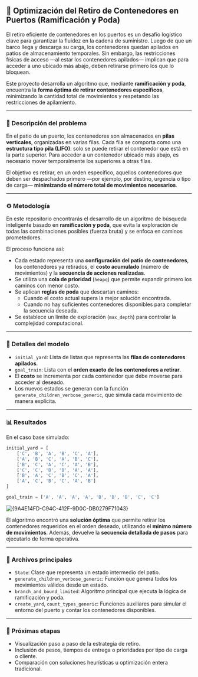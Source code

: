 ## 🚢 Optimización del Retiro de Contenedores en Puertos (Ramificación y Poda)

El retiro eficiente de contenedores en los puertos es un desafío logístico clave para garantizar la fluidez en la cadena de suministro. Luego de que un barco llega y descarga su carga, los contenedores quedan apilados en patios de almacenamiento temporales. Sin embargo, las restricciones físicas de acceso —al estar los contenedores apilados— implican que para acceder a uno ubicado más abajo, deben retirarse primero los que lo bloquean.

Este proyecto desarrolla un algoritmo que, mediante **ramificación y poda**, encuentra la **forma óptima de retirar contenedores específicos**, minimizando la cantidad total de movimientos y respetando las restricciones de apilamiento.

---

### 🧠 Descripción del problema

En el patio de un puerto, los contenedores son almacenados en **pilas verticales**, organizadas en varias filas. Cada fila se comporta como una **estructura tipo pila (LIFO)**: solo se puede retirar el contenedor que está en la parte superior. Para acceder a un contenedor ubicado más abajo, es necesario mover temporalmente los superiores a otras filas.

El objetivo es retirar, en un orden específico, aquellos contenedores que deben ser despachados primero —por ejemplo, por destino, urgencia o tipo de carga— **minimizando el número total de movimientos necesarios**.

---

### ⚙️ Metodología

En este repositorio encontrarás el desarrollo de un algoritmo de búsqueda inteligente basado en **ramificación y poda**, que evita la exploración de todas las combinaciones posibles (fuerza bruta) y se enfoca en caminos prometedores.

El proceso funciona así:

- Cada estado representa una **configuración del patio de contenedores**, los contenedores ya retirados, el **costo acumulado** (número de movimientos) y la **secuencia de acciones realizadas**.
- Se utiliza una **cola de prioridad** (`heapq`) que permite expandir primero los caminos con menor costo.
- Se aplican **reglas de poda** que descartan caminos:
  - Cuando el costo actual supera la mejor solución encontrada.
  - Cuando no hay suficientes contenedores disponibles para completar la secuencia deseada.
- Se establece un límite de exploración (`max_depth`) para controlar la complejidad computacional.

---

### 🧲 Detalles del modelo

- `initial_yard`: Lista de listas que representa las **filas de contenedores apilados**.
- `goal_train`: Lista con el **orden exacto de los contenedores a retirar**.
- El **costo** se incrementa por cada contenedor que debe moverse para acceder al deseado.
- Los nuevos estados se generan con la función `generate_children_verbose_generic`, que simula cada movimiento de manera explícita.

---

### 📊 Resultados

En el caso base simulado:

```python
initial_yard = [
    ['C', 'B', 'A', 'B', 'C', 'A'],
    ['A', 'B', 'C', 'A', 'B', 'C'],
    ['B', 'C', 'A', 'C', 'A', 'B'],
    ['C', 'C', 'B', 'B', 'A', 'A'],
    ['B', 'A', 'C', 'B', 'C', 'A'],
    ['A', 'C', 'B', 'C', 'A', 'B']
]

goal_train = ['A', 'A', 'A', 'A', 'B', 'B', 'B', 'C', 'C']
```
![{9A4E14FD-C94C-412F-9D0C-DB0279F71043}](https://github.com/user-attachments/assets/18a0cdf2-0409-409d-9327-20db15224a51)


El algoritmo encontró una **solución óptima** que permite retirar los contenedores requeridos en el orden deseado, utilizando el **mínimo número de movimientos**. Además, devuelve la **secuencia detallada de pasos** para ejecutarlo de forma operativa.

---

### 📌 Archivos principales

- `State`: Clase que representa un estado intermedio del patio.
- `generate_children_verbose_generic`: Función que genera todos los movimientos válidos desde un estado.
- `branch_and_bound_limited`: Algoritmo principal que ejecuta la lógica de ramificación y poda.
- `create_yard`, `count_types_generic`: Funciones auxiliares para simular el entorno del puerto y contar los contenedores disponibles.

---

### 🚧 Próximas etapas

- Visualización paso a paso de la estrategia de retiro.
- Inclusión de pesos, tiempos de entrega o prioridades por tipo de carga o cliente.
- Comparación con soluciones heurísticas u optimización entera tradicional.

